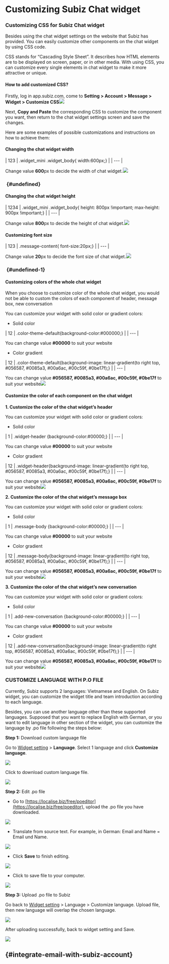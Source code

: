 # Customizing Subiz Chat widget

### **Customizing CSS for Subiz Chat widget**

Besides using the chat widget settings on the website that Subiz has provided. You can easily customize other components on the chat widget by using CSS code.

CSS stands for “Cascading Style Sheet”. It describes how HTML elements are to be displayed on screen, paper, or in other media. With using CSS, you can customize every single elements in chat widget to make it more attractive or unique.

#### How to add customized CSS?

Firstly, log in app.subiz.com, come to **Setting &gt; Account &gt; Message &gt; Widget &gt; Customize CSS**![](https://docv4.subiz.com/wp-content/uploads/2018/05/Customize-CSS.png)

Next, **Copy and Paste** the corresponding CSS to customize the component you want, then return to the chat widget settings screen and save the changes.

Here are some examples of possible customizations and instructions on how to achieve them:

#### Changing the chat widget width

| 123 | .widget\_mini .widget\_body{ width:600px;} |
| --- |


Change value **600**px to decide the width of chat widget.![](https://docv4.subiz.com/wp-content/uploads/2018/05/css-width.png)

### ​ {#undefined}

#### Changing the chat widget height

| 1234 | .widget\_mini .widget\_body{ height: 800px !important; max-height: 900px !important;} |
| --- |


Change value **800**px to decide the height of chat widget.![](https://docv4.subiz.com/wp-content/uploads/2018/05/css-height.png)

#### Customizing font size

| 123 | .message-content{ font-size:20px;} |
| --- |


Change value **20**px to decide the font size of chat widget.![](https://docv4.subiz.com/wp-content/uploads/2018/05/css-font-size-en.png)

### ​ {#undefined-1}

#### Customizing colors of the whole chat widget

When you choose to customize color of the whole chat widget, you would not be able to custom the colors of each component of header, message box, new conversation

You can customize your widget with solid color or gradient colors:

* Solid color

| 12 | .color-theme-default{background-color:\#000000;} |
| --- |


You can change value **\#00000** to suit your website

* Color gradient

| 12 | .color-theme-default{background-image: linear-gradient\(to right top, \#056587, \#0085a3, \#00a6ac, \#00c59f, \#0be17f\);} |
| --- |


You can change value **\#056587, \#0085a3, \#00a6ac, \#00c59f, \#0be17f** to suit your website![](https://docv4.subiz.com/wp-content/uploads/2018/05/css-total-colors.png)

#### Customize the color of each component on the chat widget

**1. Customize the color of the chat widget’s header**

You can customize your widget with solid color or gradient colors:

* Solid color

| 1 | .widget-header {background-color:\#00000;} |
| --- |


You can change value **\#00000** to suit your website

* Color gradient

| 12 | .widget-header{background-image: linear-gradient\(to right top, \#056587, \#0085a3, \#00a6ac, \#00c59f, \#0be17f\);} |
| --- |


You can change value **\#056587, \#0085a3, \#00a6ac, \#00c59f, \#0be17f** to suit your website![](https://docv4.subiz.com/wp-content/uploads/2018/05/css-color-header.png)

**2. Customize the color of the chat widget’s message box**

You can customize your widget with solid color or gradient colors:

* Solid color

| 1 | .message-body {background-color:\#00000;} |
| --- |


You can change value **\#00000** to suit your website

* Color gradient

| 12 | .message-body{background-image: linear-gradient\(to right top, \#056587, \#0085a3, \#00a6ac, \#00c59f, \#0be17f\);} |
| --- |


You can change value **\#056587, \#0085a3, \#00a6ac, \#00c59f, \#0be17f** to suit your website![](https://docv4.subiz.com/wp-content/uploads/2018/05/color-message-box.png)

**3. Customize the color of the chat widget’s new conversation**

You can customize your widget with solid color or gradient colors:

* Solid color

| 1 | .add-new-conversation {background-color:\#00000;} |
| --- |


You can change value **\#00000** to suit your website

* Color gradient

| 12 | .add-new-conversation{background-image: linear-gradient\(to right top, \#056587, \#0085a3, \#00a6ac, \#00c59f, \#0be17f\);} |
| --- |


You can change value **\#056587, \#0085a3, \#00a6ac, \#00c59f, \#0be17f** to suit your website![](https://docv4.subiz.com/wp-content/uploads/2018/05/color-new-conversation.png)

### CUSTOMIZE LANGUAGE WITH P.O FILE

Currently, Subiz supports 2 languages: Vietnamese and English. On Subiz widget, you can customize the widget title and team introduction according to each language.

Besides, you can use another language other than these supported languages. Supposed that you want to replace English with German, or you want to edit language in other section of the widget, you can customize the language by .po file following the steps below:

**Step 1:** Download custom language file

Go to [Widget setting](https://app.subiz.com/settings/widget-setting) &gt; **Language**. Select 1 language and click **Customize language**.

![](https://lh5.googleusercontent.com/JU30A_g8_YfpvatmHwuq73h39AedE8WOQco8xtLPg8xDfUIqmY5Kzh5t5_XrZ9VdETmo-ltihq_mLAt5kbtaLNzs_OlZEgKrY6EgBoozEa0v6yp8KeZD5dYL5rij-iiNrNPpIlfe)

Click to download custom language file.

![](https://docv4.subiz.com/wp-content/uploads/2018/04/step1.png)

**Step 2:** Edit .po file

* Go to [https://localise.biz/free/poeditor](https://localise.biz/free/poeditor), upload the .po file you have downloaded.

![](https://docv4.subiz.com/wp-content/uploads/2018/04/drop-a-file.png)

* Translate from source text. For example, in German: Email and Name = Email und Name.

![](https://docv4.subiz.com/wp-content/uploads/2018/04/edit-file.png)

* Click **Save** to finish editing.

![](https://docv4.subiz.com/wp-content/uploads/2018/04/save-button.png)

* Click to save file to your computer.

![](https://docv4.subiz.com/wp-content/uploads/2018/04/save-file.png)

**Step 3:** Upload .po file to Subiz

Go back to [Widget setting](https://app.subiz.com/settings/widget-setting) &gt; Language &gt; Customize language. Upload file, then new language will overlap the chosen language.

![](https://docv4.subiz.com/wp-content/uploads/2018/04/step-3.png)

After uploading successfully, back to widget setting and Save.

![](https://docv4.subiz.com/wp-content/uploads/2018/04/step-3.2.png)

##   {#integrate-email-with-subiz-account}

